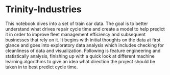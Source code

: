 # Trinity-Industries

This notebook dives into a set of train car data. The goal is to better understand what drives repair cycle time and create a model to help predict it in order to improve fleet management efficiency and subsequent businesses that rely on it. It begins with initial thoughts on the data at first glance and goes into exploratory data analysis which includes checking for cleanliness of data and visualization. Following is feature engineering and statistically analysis, finishing up with a quick look at different machine learning algorithms to give an idea what direction the project should be taken in to best predict cycle time.
